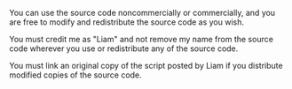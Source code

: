 You can use the source code noncommercially or commercially, and you are free to modify and redistribute the source code as you wish.

You must credit me as "Liam" and not remove my name from the source code wherever you use or redistribute any of the source code.

You must link an original copy of the script posted by Liam if you distribute modified copies of the source code.
